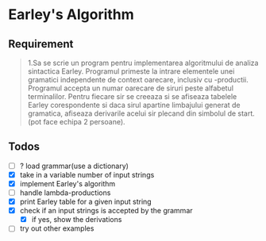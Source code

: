 # Earley's Algorithm

## Requirement

> 1.Sa se scrie un program pentru implementarea algoritmului de analiza sintactica Earley. Programul primeste la intrare elementele unei gramatici independente de context oarecare, inclusiv cu -productii. Programul accepta un numar oarecare de siruri peste alfabetul terminalilor. Pentru fiecare sir se creeaza si se afiseaza tabelele Earley corespondente si daca sirul apartine limbajului generat de gramatica, afiseaza derivarile acelui sir plecand din simbolul de start.(pot face echipa 2 persoane).

## Todos

- [ ] ? load grammar(use a dictionary)
- [x] take in a variable number of input strings
- [x] implement Earley's algorithm
- [ ] handle lambda-productions
- [x] print Earley table for a given input string
- [x] check if an input strings is accepted by the grammar
  - [x] if yes, show the derivations
- [ ] try out other examples
